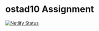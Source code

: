 # ostad10 Assignment

[![Netlify Status](https://ostad10.netlify.app/)](https://ostad10.netlify.app/)
